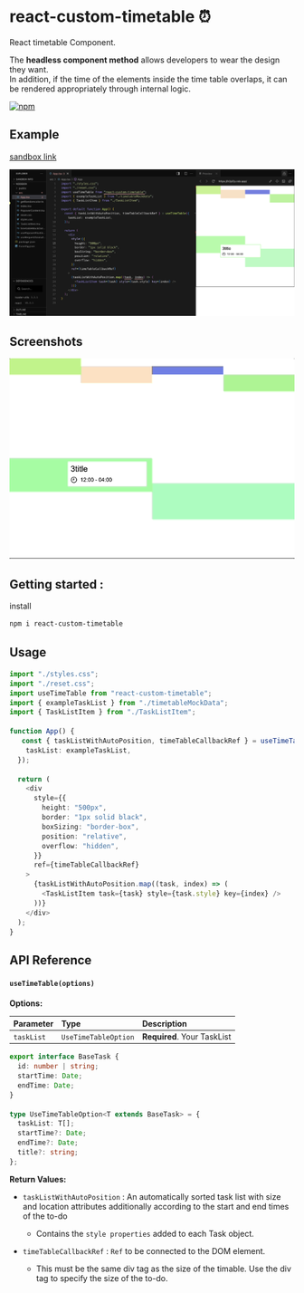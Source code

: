 # react-custom-timetable ⏰

React timetable Component.

The **headless component method** allows developers to wear the design they want.  
In addition, if the time of the elements inside the time table overlaps, it can be rendered appropriately through internal logic.

[![npm](https://img.shields.io/npm/v/react-custom-timetable.svg)](https://www.npmjs.com/package/react-custom-timetable)

## Example

[sandbox link](https://codesandbox.io/p/sandbox/react-custom-timetable-h2pl2y?file=%2Fsrc%2FApp.tsx%3A24%2C68)

![demoImage](https://raw.githubusercontent.com/dmdgpdi/react-custom-timetable/refs/heads/main/assets/reactcustomtimetableDemoImage.png)

## Screenshots

![demoGif](https://raw.githubusercontent.com/dmdgpdi/react-custom-timetable/refs/heads/main/assets/timetablecodepen.gif)

## Getting started :

install

```bash
npm i react-custom-timetable
```

## Usage

```typescript
import "./styles.css";
import "./reset.css";
import useTimeTable from "react-custom-timetable";
import { exampleTaskList } from "./timetableMockData";
import { TaskListItem } from "./TaskListItem";

function App() {
   const { taskListWithAutoPosition, timeTableCallbackRef } = useTimeTable({
    taskList: exampleTaskList,
  });

  return (
    <div
      style={{
        height: "500px",
        border: "1px solid black",
        boxSizing: "border-box",
        position: "relative",
        overflow: "hidden",
      }}
      ref={timeTableCallbackRef}
    >
      {taskListWithAutoPosition.map((task, index) => (
        <TaskListItem task={task} style={task.style} key={index} />
      ))}
    </div>
  );
}
```

## API Reference

#### `useTimeTable(options)`

**Options:**

| Parameter  | Type                 | Description                 |
| :--------- | :------------------- | :-------------------------- |
| `taskList` | `UseTimeTableOption` | **Required**. Your TaskList |

```typescript
export interface BaseTask {
  id: number | string;
  startTime: Date;
  endTime: Date;
}

type UseTimeTableOption<T extends BaseTask> = {
  taskList: T[];
  startTime?: Date;
  endTime?: Date;
  title?: string;
};
```

**Return Values:**

- `taskListWithAutoPosition` : An automatically sorted task list with size and location attributes additionally according to the start and end times of the to-do

  - Contains the `style properties` added to each Task object.

- `timeTableCallbackRef` : `Ref` to be connected to the DOM element.
  - This must be the same div tag as the size of the timable. Use the div tag to specify the size of the to-do.
